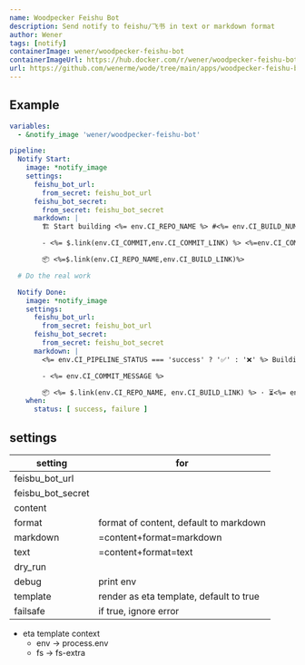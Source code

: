 ```yaml
---
name: Woodpecker Feishu Bot
description: Send notify to feishu/飞书 in text or markdown format
author: Wener
tags: [notify]
containerImage: wener/woodpecker-feishu-bot
containerImageUrl: https://hub.docker.com/r/wener/woodpecker-feishu-bot
url: https://github.com/wenerme/wode/tree/main/apps/woodpecker-feishu-bot
---
```


## Example

```yaml
variables:
  - &notify_image 'wener/woodpecker-feishu-bot'

pipeline:
  Notify Start:
    image: *notify_image
    settings:
      feishu_bot_url:
        from_secret: feishu_bot_url
      feishu_bot_secret:
        from_secret: feishu_bot_secret
      markdown: |
        🏗️ Start building <%= env.CI_REPO_NAME %> #<%= env.CI_BUILD_NUMBER %>

        - <%= $.link(env.CI_COMMIT,env.CI_COMMIT_LINK) %> <%=env.CI_COMMIT_MESSAGE.replaceAll(/\n/g,';')%>

        📦️ <%=$.link(env.CI_REPO_NAME,env.CI_BUILD_LINK)%>

  # Do the real work

  Notify Done:
    image: *notify_image
    settings:
      feishu_bot_url:
        from_secret: feishu_bot_url
      feishu_bot_secret:
        from_secret: feishu_bot_secret
      markdown: |
        <%= env.CI_PIPELINE_STATUS === 'success' ? '✅' : '❌' %> Building complete <%= env.CI_REPO_NAME %> #<%= env.CI_BUILD_NUMBER %>

        - <%= env.CI_COMMIT_MESSAGE %>

        📦️ <%= $.link(env.CI_REPO_NAME, env.CI_BUILD_LINK) %> · ⏳<%= env.CI_PIPELINE_FINISHED - env.CI_PIPELINE_STARTED %>
    when:
      status: [ success, failure ]
```

## settings

| setting           | for                                     |
|-------------------|-----------------------------------------|
| feisbu_bot_url    |                                         |
| feisbu_bot_secret |                                         |
| content           |                                         |
| format            | format of content, default to markdown  |
| markdown          | =content+format=markdown                |
| text              | =content+format=text                    |
| dry_run           |                                         |
| debug             | print env                               |
| template          | render as eta template, default to true |
| failsafe          | if true, ignore error                   |

- eta template context
  - env -> process.env
  - fs -> fs-extra
